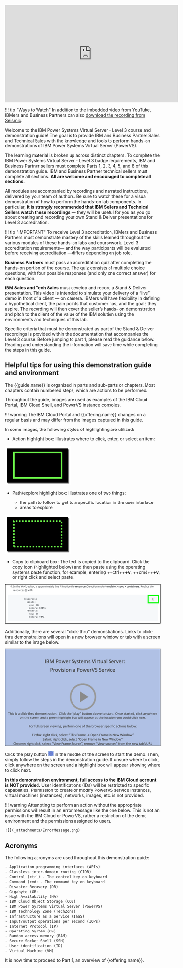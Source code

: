 <iframe width="560" height="315" src="https://www.youtube.com/embed/cmGpE2AM500" title="YouTube video player" frameborder="0" allow="accelerometer; autoplay; clipboard-write; encrypted-media; gyroscope; picture-in-picture" allowfullscreen></iframe>

!!! tip "Ways to Watch"
    In addition to the imbedded video from YouTube, IBMers and Business Partners can also <a href="https://ibm.seismic.com/Link/Content/DCGdHJ7DMdqHD8cV7Wp8f4Rg9Bgd" target="_blank">download the recording from Seismic</a>.

Welcome to the IBM Power Systems Virtual Server - Level 3 course and demonstration guide! The goal is to provide IBM and Business Partner Sales and Technical Sales with the knowledge and tools to perform hands-on demonstrations of IBM Power Systems Virtual Server (PowerVS).

The learning material is broken up across distinct chapters. To complete the IBM Power Systems Virtual Server - Level 3 badge requirements, IBM and Business Partner sellers must complete Parts 1, 2, 3, 4, 5, and 8 of this demonstration guide. IBM and Business Partner technical sellers must complete all sections. **All are welcome and encouraged to complete all sections.**

All modules are accompanied by recordings and narrated instructions, delivered by your team of authors. Be sure to watch these for a visual demonstration of how to perform the hands-on lab components. In particular, **it is strongly recommended that IBM Sellers and Technical Sellers watch these recordings** — they will be useful for you as you go about creating and recording your own Stand & Deliver presentations for Level 3 accreditation.

!!! tip "IMPORTANT"
    To receive Level 3 accreditation, IBMers and Business Partners must demonstrate mastery of the skills learned throughout the various modules of these hands-on labs and coursework. Level 3 accreditation requirements— and the way participants will be evaluated before receiving accreditation —differs depending on job role.

**Business Partners** must pass an accreditation quiz after completing the hands-on portion of the course. The quiz consists of multiple choice questions, with four possible responses (and only one correct answer) for each question.

**IBM Sales and Tech Sales** must develop and record a Stand & Deliver presentation. This video is intended to simulate your delivery of a “live” demo in front of a client — on camera. IBMers will have flexibility in defining a hypothetical client, the pain points that customer has, and the goals they aspire. The recording will then cover the seller’s hands- on demonstration and pitch to the client of the value of the IBM solution using the environments and techniques of this lab. 

Specific criteria that must be demonstrated as part of the Stand & Deliver recordings is provided within the documentation that accompanies the Level 3 course. Before jumping to part 1, please read the guidance below. Reading and understanding the information will save time while completing the steps in this guide.

## Helpful tips for using this demonstration guide and environment

The {{guide.name}} is organized in parts and sub-parts or chapters. Most chapters contain numbered steps, which are actions to be performed.

Throughout the guide, images are used as examples of the IBM Cloud Portal, IBM Cloud Shell, and PowerVS instance consoles.

!!! warning
    The IBM Cloud Portal and {{offering.name}} changes on a regular basis and may differ from the images captured in this guide.

In some images, the following styles of highlighting are utilized:

- Action highlight box: Illustrates where to click, enter, or select an item:

![](_attachments/ClickActionRectangle.png)

- Path/explore highlight box: Illustrates one of two things:

    - the path to follow to get to a specific location in the user interface
    - areas to explore

![](_attachments/PathExploreHighlight.png)

- Copy to clipboard box: The text is copied to the clipboard. Click the copy icon (highlighted below) and then paste using the operating systems paste function, for example, entering ++ctrl++**+v**, ++cmd++**+v**, or right click and select paste.

![](_attachments/Usage-Clipboard.png)

Additionally, there are several "click-thru" demonstrations. Links to click-thru demonstrations will open in a new browser window or tab with a screen similar to the image below.

![](_attachments/ClickThruStartPage.png)

Click the play button ![](_attachments/ClickThruPlayButton.png) in the middle of the screen to start the demo. Then, simply follow the steps in the demonstration guide. If unsure where to click, click anywhere on the screen and a highlight box will appear showing where to click next.

**In this demonstration environment, full access to the IBM Cloud account is NOT provided.** User identifications (IDs) will be restricted to specific capabilities. Permission to create or modify PowerVS service instances, virtual machines (instances), networks, images, etc. is not provided.

!!! warning
    Attempting to perform an action without the appropriate permissions will result in an error message like the one below. This is not an issue with the IBM Cloud or PowerVS, rather a restriction of the demo environment and the permissions assigned to users.

    ![](_attachments/ErrorMessage.png)

## Acronyms

The following acronyms are used throughout this demonstration guide:

    - Application programming interfaces (APIs)
    - Classless inter-domain routing (CIDR)
    - Control (ctrl) - The control key on keyboard
    - Command (cmd) - The command key on keyboard
    - Disaster Recovery (DR)
    - Gigabyte (GB)
    - High Availability (HA)
    - IBM Cloud Object Storage (COS)
    - IBM Power Systems Virtual Server (PowerVS)
    - IBM Technology Zone (TechZone)
    - Infrastructure as a Service (IaaS)
    - Input/output operations per second (IOPs)
    - Internet Protocol (IP)
    - Operating System (OS)
    - Random access memory (RAM)
    - Secure Socket Shell (SSH)
    - User identification (ID)
    - Virtual Machine (VM)

It is now time to proceed to Part 1, an overview of {{offering.name}}.

